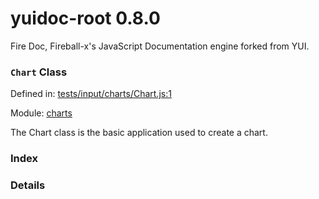 
# yuidoc-root 0.8.0

Fire Doc, Fireball-x&#x27;s JavaScript Documentation engine forked from YUI.

### `Chart` Class


Defined in: [tests/input/charts/Chart.js:1](../files/tests/input/charts/Chart.js.js)

Module: [charts](../modules/charts.md)




The Chart class is the basic application used to create a chart.

### Index







### Details





